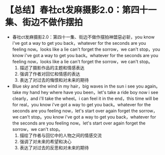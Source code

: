 # 【总结】春社ct发麻摄影2.0：第四十一集、街边不做作摆拍

-   春社ct发麻摄影2.0：第四十一集、街边不做作摆拍神盟惡必斩，you know i've got a way to get you back，whatever for the seconds are you feeling now。looks like a lie can't forget the sorrow，we can't stop，you know i've got a way to get you back。whatever for the seconds are you feeling now，looks like a lie can't forget the sorrow，we can't stop。
    1.  描述了摄影作品的主题和情感表达
    2.  强调了作者对回忆和情感的表达
    3.  表达了对过去的悔恨和对未来的期待
-   Blue sky and the wind in my hair，big waves in the sun i see you again。take my hand hey where have you been，let's take a ride boy now i see clearly，and i'll take the wheel。i can feel it in the end，this time will be for real，you know i've got a way to get you back。whatever for the seconds are you feeling now，let's start over again forget the sorrow，we can't stop。you know i've got a way to get you back，whatever for the seconds are you feeling now。let's start over again forget the sorrow，we can't stop。
    1.  描绘了作者与回忆中的人物之间的情感交流
    2.  强调了对未来的希望和决心
    3.  表达了对过去的反思和对未来的期待